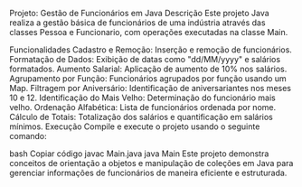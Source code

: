 Projeto: Gestão de Funcionários em Java
Descrição
Este projeto Java realiza a gestão básica de funcionários de uma indústria através das classes Pessoa e Funcionario, com operações executadas na classe Main.

Funcionalidades
Cadastro e Remoção: Inserção e remoção de funcionários.
Formatação de Dados: Exibição de datas como "dd/MM/yyyy" e salários formatados.
Aumento Salarial: Aplicação de aumento de 10% nos salários.
Agrupamento por Função: Funcionários agrupados por função usando um Map.
Filtragem por Aniversário: Identificação de aniversariantes nos meses 10 e 12.
Identificação do Mais Velho: Determinação do funcionário mais velho.
Ordenação Alfabética: Lista de funcionários ordenada por nome.
Cálculo de Totais: Totalização dos salários e quantificação em salários mínimos.
Execução
Compile e execute o projeto usando o seguinte comando:

bash
Copiar código
javac Main.java
java Main
Este projeto demonstra conceitos de orientação a objetos e manipulação de coleções em Java para gerenciar informações de funcionários de maneira eficiente e estruturada.
